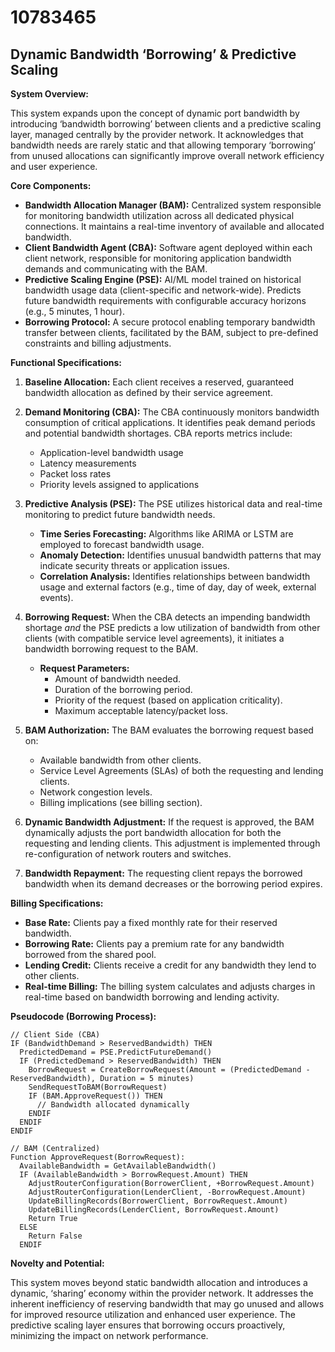 # 10783465

## Dynamic Bandwidth ‘Borrowing’ & Predictive Scaling

**System Overview:**

This system expands upon the concept of dynamic port bandwidth by introducing ‘bandwidth borrowing’ between clients and a predictive scaling layer, managed centrally by the provider network. It acknowledges that bandwidth needs are rarely static and that allowing temporary ‘borrowing’ from unused allocations can significantly improve overall network efficiency and user experience.

**Core Components:**

*   **Bandwidth Allocation Manager (BAM):** Centralized system responsible for monitoring bandwidth utilization across all dedicated physical connections. It maintains a real-time inventory of available and allocated bandwidth.
*   **Client Bandwidth Agent (CBA):** Software agent deployed within each client network, responsible for monitoring application bandwidth demands and communicating with the BAM.
*   **Predictive Scaling Engine (PSE):** AI/ML model trained on historical bandwidth usage data (client-specific and network-wide). Predicts future bandwidth requirements with configurable accuracy horizons (e.g., 5 minutes, 1 hour).
*   **Borrowing Protocol:** A secure protocol enabling temporary bandwidth transfer between clients, facilitated by the BAM, subject to pre-defined constraints and billing adjustments.

**Functional Specifications:**

1.  **Baseline Allocation:**  Each client receives a reserved, guaranteed bandwidth allocation as defined by their service agreement.

2.  **Demand Monitoring (CBA):** The CBA continuously monitors bandwidth consumption of critical applications.  It identifies peak demand periods and potential bandwidth shortages. CBA reports metrics include:
    *   Application-level bandwidth usage
    *   Latency measurements
    *   Packet loss rates
    *   Priority levels assigned to applications

3.  **Predictive Analysis (PSE):** The PSE utilizes historical data and real-time monitoring to predict future bandwidth needs.
    *   **Time Series Forecasting:**  Algorithms like ARIMA or LSTM are employed to forecast bandwidth usage.
    *   **Anomaly Detection:** Identifies unusual bandwidth patterns that may indicate security threats or application issues.
    *   **Correlation Analysis:**  Identifies relationships between bandwidth usage and external factors (e.g., time of day, day of week, external events).

4.  **Borrowing Request:** When the CBA detects an impending bandwidth shortage *and* the PSE predicts a low utilization of bandwidth from other clients (with compatible service level agreements), it initiates a bandwidth borrowing request to the BAM.

    *   **Request Parameters:**
        *   Amount of bandwidth needed.
        *   Duration of the borrowing period.
        *   Priority of the request (based on application criticality).
        *   Maximum acceptable latency/packet loss.

5.  **BAM Authorization:** The BAM evaluates the borrowing request based on:
    *   Available bandwidth from other clients.
    *   Service Level Agreements (SLAs) of both the requesting and lending clients.
    *   Network congestion levels.
    *   Billing implications (see billing section).

6.  **Dynamic Bandwidth Adjustment:** If the request is approved, the BAM dynamically adjusts the port bandwidth allocation for both the requesting and lending clients.  This adjustment is implemented through re-configuration of network routers and switches.

7.  **Bandwidth Repayment:**  The requesting client repays the borrowed bandwidth when its demand decreases or the borrowing period expires.

**Billing Specifications:**

*   **Base Rate:** Clients pay a fixed monthly rate for their reserved bandwidth.
*   **Borrowing Rate:** Clients pay a premium rate for any bandwidth borrowed from the shared pool.
*   **Lending Credit:** Clients receive a credit for any bandwidth they lend to other clients.
*   **Real-time Billing:** The billing system calculates and adjusts charges in real-time based on bandwidth borrowing and lending activity.

**Pseudocode (Borrowing Process):**

```
// Client Side (CBA)
IF (BandwidthDemand > ReservedBandwidth) THEN
  PredictedDemand = PSE.PredictFutureDemand()
  IF (PredictedDemand > ReservedBandwidth) THEN
    BorrowRequest = CreateBorrowRequest(Amount = (PredictedDemand - ReservedBandwidth), Duration = 5 minutes)
    SendRequestToBAM(BorrowRequest)
    IF (BAM.ApproveRequest()) THEN
      // Bandwidth allocated dynamically
    ENDIF
  ENDIF
ENDIF

// BAM (Centralized)
Function ApproveRequest(BorrowRequest):
  AvailableBandwidth = GetAvailableBandwidth()
  IF (AvailableBandwidth > BorrowRequest.Amount) THEN
    AdjustRouterConfiguration(BorrowerClient, +BorrowRequest.Amount)
    AdjustRouterConfiguration(LenderClient, -BorrowRequest.Amount)
    UpdateBillingRecords(BorrowerClient, BorrowRequest.Amount)
    UpdateBillingRecords(LenderClient, BorrowRequest.Amount)
    Return True
  ELSE
    Return False
  ENDIF
```

**Novelty and Potential:**

This system moves beyond static bandwidth allocation and introduces a dynamic, ‘sharing’ economy within the provider network. It addresses the inherent inefficiency of reserving bandwidth that may go unused and allows for improved resource utilization and enhanced user experience. The predictive scaling layer ensures that borrowing occurs proactively, minimizing the impact on network performance.